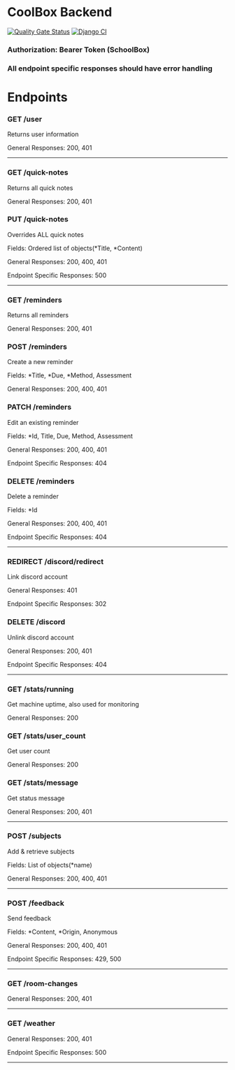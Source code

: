 # CoolBox Backend

[![Quality Gate Status](https://sonarcloud.io/api/project_badges/measure?project=SleepyStew_coolbox_backend&metric=alert_status)](https://sonarcloud.io/summary/new_code?id=SleepyStew_coolbox_backend)
[![Django CI](https://github.com/SleepyStew/coolbox_backend/actions/workflows/django.yml/badge.svg)](https://github.com/SleepyStew/coolbox_backend/actions/workflows/django.yml)

### Authorization: Bearer Token (SchoolBox)

### All endpoint specific responses should have error handling

# Endpoints

### GET /user
Returns user information

General Responses: 200, 401

---

### GET /quick-notes
Returns all quick notes

General Responses: 200, 401

### PUT /quick-notes
Overrides ALL quick notes

Fields: Ordered list of objects(*Title, *Content)

General Responses: 200, 400, 401

Endpoint Specific Responses: 500

---

### GET /reminders
Returns all reminders

General Responses: 200, 401

### POST /reminders
Create a new reminder

Fields: *Title, *Due, *Method, Assessment

General Responses: 200, 400, 401

### PATCH /reminders
Edit an existing reminder

Fields: *Id, Title, Due, Method, Assessment

General Responses: 200, 400, 401

Endpoint Specific Responses: 404


### DELETE /reminders
Delete a reminder

Fields: *Id

General Responses: 200, 400, 401

Endpoint Specific Responses: 404

---

### REDIRECT /discord/redirect
Link discord account

General Responses: 401

Endpoint Specific Responses: 302

### DELETE /discord
Unlink discord account

General Responses: 200, 401

Endpoint Specific Responses: 404

---

### GET /stats/running
Get machine uptime, also used for monitoring

General Responses: 200


### GET /stats/user_count
Get user count

General Responses: 200


### GET /stats/message
Get status message

General Responses: 200, 401

---

### POST /subjects
Add & retrieve subjects 

Fields: List of objects(*name)

General Responses: 200, 400, 401

---

### POST /feedback
Send feedback

Fields: *Content, *Origin, Anonymous

General Responses: 200, 400, 401

Endpoint Specific Responses: 429, 500

---

### GET /room-changes

General Responses: 200, 401

---

### GET /weather

General Responses: 200, 401

Endpoint Specific Responses: 500

---